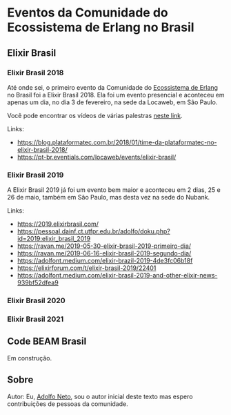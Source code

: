 # Eventos da Comunidade do Ecossistema de Erlang no Brasil


## Elixir Brasil


### Elixir Brasil 2018

Até onde sei, o primeiro evento da Comunidade do [Ecossistema de Erlang](https://erlef.org/) no Brasil foi a Elixir Brasil 2018. Ela foi um evento presencial e aconteceu em apenas um dia, no dia 3 de fevereiro, na sede da Locaweb, em São Paulo. 

Você pode encontrar os vídeos de várias palestras [neste link](https://pt-br.eventials.com/locaweb/events/elixir-brasil/).

Links:
- https://blog.plataformatec.com.br/2018/01/time-da-plataformatec-no-elixir-brasil-2018/
-  https://pt-br.eventials.com/locaweb/events/elixir-brasil/

### Elixir Brasil 2019

A Elixir Brasil 2019 já foi um evento bem maior e aconteceu em 2 dias, 25 e 26 de maio, também em São Paulo, mas desta vez na sede do Nubank.

Links:

- https://2019.elixirbrasil.com/
- https://pessoal.dainf.ct.utfpr.edu.br/adolfo/doku.php?id=2019:elixir_brasil_2019
- https://ravan.me/2019-05-30-elixir-brasil-2019-primeiro-dia/
- https://ravan.me/2019-06-16-elixir-brasil-2019-segundo-dia/
- https://adolfont.medium.com/elixir-brazil-2019-4de3fc06b18f
- https://elixirforum.com/t/elixir-brasil-2019/22401
- https://adolfont.medium.com/elixir-brasil-2019-and-other-elixir-news-939bf52dfea9


### Elixir Brasil 2020


### Elixir Brasil 2021


## Code BEAM Brasil

Em construção.












## Sobre


Autor: Eu, [Adolfo Neto](https://adolfont.github.io/), sou o autor inicial deste texto mas espero contribuições de pessoas da comunidade.
